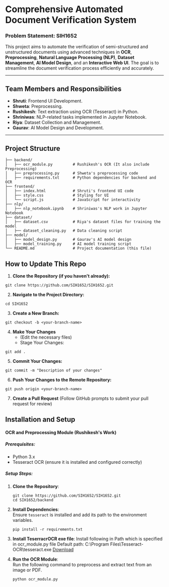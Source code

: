 # Comprehensive Automated Document Verification System

### Problem Statement: **SIH1652**

This project aims to automate the verification of semi-structured and unstructured documents using advanced techniques in **OCR**, **Preprocessing**, **Natural Language Processing (NLP)**, **Dataset Management**, **AI Model Design**, and an **Interactive Web UI**. The goal is to streamline the document verification process efficiently and accurately.

---

## Team Members and Responsibilities

- **Shruti**: Frontend UI Development.
- **Shweta**: Preprocessing.
- **Rushikesh**: Text extraction using OCR (Tesseract) in Python.
- **Shriniwas**: NLP-related tasks implemented in Jupyter Notebook.
- **Riya**: Dataset Collection and Management.
- **Gaurav**: AI Model Design and Development.

---

## Project Structure

```
├── backend/
│   ├── ocr_module.py         # Rushikesh's OCR (It also include Preprocessing)
│   ├── preprocessing.py      # Shweta's preprocessing code
│   ├── requirements.txt      # Python dependencies for backend and OCR
├── frontend/
│   ├── index.html            # Shruti's frontend UI code
│   ├── style.css             # Styling for UI
│   └── script.js             # JavaScript for interactivity
├── nlp/
│   ├── nlp_notebook.ipynb    # Shriniwas's NLP work in Jupyter Notebook
├── dataset/
│   ├── dataset.csv           # Riya's dataset files for training the model
│   ├── dataset_cleaning.py   # Data cleaning script
├── model/
│   ├── model_design.py       # Gaurav's AI model design
│   ├── model_training.py     # AI model training script
└── README.md                 # Project documentation (this file)
```

## How to Update This Repo
1. **Clone the Repository (if you haven't already):**
```
git clone https://github.com/SIH1652/SIH1652.git
```
2. **Navigate to the Project Directory:**
```
cd SIH1652
```
3. **Create a New Branch:**
```
git checkout -b <your-branch-name>
```
4. **Make Your Changes**
    - (Edit the necessary files)
    - Stage Your Changes:
```
git add .
```
5. **Commit Your Changes:**
```
git commit -m "Description of your changes"
```

6. **Push Your Changes to the Remote Repository:**
```
git push origin <your-branch-name>
```

7. **Create a Pull Request**
   (Follow GitHub prompts to submit your pull request for review)

## Installation and Setup
#### OCR and Preprocessing Module (Rushikesh's Work)

##### Prerequisites:
- Python 3.x
- Tesseract OCR (ensure it is installed and configured correctly)

##### Setup Steps:

1. **Clone the Repository**:

    ```
    git clone https://github.com/SIH1652/SIH1652.git
    cd SIH1652/backend
    ```

2. **Install Dependencies**:  
   Ensure `tesseract` is installed and add its path to the environment variables.

    ```
    pip install -r requirements.txt
    ```
3. **Install TeserracrOCR exe file**:
    Install following in Path which is specified in ocr_module.py file
    Default path: C:\Program Files\Tesseract-OCR\tesseract.exe 
    [Download](https://github.com/UB-Mannheim/tesseract/releases/download/v5.4.0.20240606/tesseract-ocr-w64-setup-5.4.0.20240606.exe)
    
3. **Run the OCR Module**:  
   Run the following command to preprocess and extract text from an image or PDF.

    ```
    python ocr_module.py
    ```

